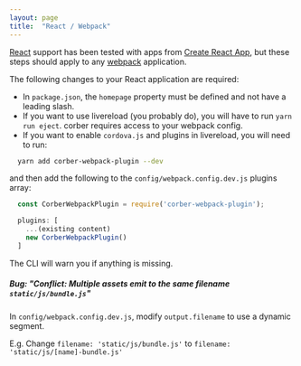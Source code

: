 ```yaml
---
layout: page
title:  "React / Webpack"
---
```


[React](https://reactjs.org/) support has been tested with apps from [Create React App](https://github.com/facebookincubator/create-react-app), but these steps should apply to any [webpack](https://webpack.js.org/) application.

The following changes to your React application are required:

- In `package.json`, the `homepage` property must be defined and not have a leading slash.
- If you want to use livereload (you probably do), you will have to run `yarn run eject`. corber requires access to your webpack config.
- If you want to enable `cordova.js` and plugins in livereload, you will need to run:

```bash
  yarn add corber-webpack-plugin --dev
```

and then add the following to the `config/webpack.config.dev.js` plugins array:

```javascript
  const CorberWebpackPlugin = require('corber-webpack-plugin');

  plugins: [
    ...(existing content)
    new CorberWebpackPlugin()
  ]
```

The CLI will warn you if anything is missing.

##### Bug: "Conflict: Multiple assets emit to the same filename `static/js/bundle.js`"

In `config/webpack.config.dev.js`, modify `output.filename` to use a dynamic segment.

E.g. Change `filename: 'static/js/bundle.js'` to `filename: 'static/js/[name]-bundle.js'`

